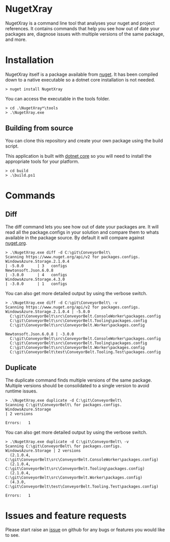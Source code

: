 # NugetXray

NugetXray is a command line tool that analyses your nuget and project references. It contains commands that help you see 
how out of date your packages are, diagnose issues with multiple versions of the same package, and more. 

# Installation

NugetXray itself is a package available from [nuget](https://www.nuget.org/packages/NugetXray/). It has been compiled 
down to a native executable so a dotnet core installation is not needed.

```
> nuget install NugetXray
```

You can access the executable in the tools folder.

```
> cd .\NugetXray*\tools
> .\NugetXray.exe
```



## Building from source

You can clone this repository and create your own package using the build script.

This application is built with [dotnet core](https://www.microsoft.com/net/core) so you will need
to install the appropriate tools for your platform.

```
> cd build
> .\build.ps1
```

# Commands

## Diff

The diff command lets you see how out of date your packages are. It will read all the package.configs in your solution
and compare them to whats available in the package source. By default it will compare against [nuget.org](http://nuget.org).

```
> .\NugetXray.exe diff -d C:\git\ConveyorBelt\
Scanning https://www.nuget.org/api/v2 for packages.configs.
WindowsAzure.Storage.2.1.0.4                                           | -5.0.0      | 3   configs
Newtonsoft.Json.6.0.8                                                  | -3.0.0      | 4   configs
WindowsAzure.Storage.4.3.0                                             | -3.0.0      | 1   configs
```

You can also get more detailed output by using the verbose switch.

```
> .\NugetXray.exe diff -d C:\git\ConveyorBelt\ -v
Scanning https://www.nuget.org/api/v2 for packages.configs.
WindowsAzure.Storage.2.1.0.4 | -5.0.0
  C:\git\ConveyorBelt\src\ConveyorBelt.ConsoleWorker\packages.config
  C:\git\ConveyorBelt\src\ConveyorBelt.Tooling\packages.config
  C:\git\ConveyorBelt\src\ConveyorBelt.Worker\packages.config

Newtonsoft.Json.6.0.8 | -3.0.0
  C:\git\ConveyorBelt\src\ConveyorBelt.ConsoleWorker\packages.config
  C:\git\ConveyorBelt\src\ConveyorBelt.Tooling\packages.config
  C:\git\ConveyorBelt\src\ConveyorBelt.Worker\packages.config
  C:\git\ConveyorBelt\test\ConveyorBelt.Tooling.Test\packages.config
```

## Duplicate

The duplicate command finds multiple versions of the same package. Multiple versions should be consolidated to a single version 
to avoid runtime issues.

```
> .\NugetXray.exe duplicate -d C:\git\ConveyorBelt\
Scanning C:\git\ConveyorBelt\ for packages.configs.
WindowsAzure.Storage                                                   | 2 versions

Errors:   1
```

You can also get more detailed output by using the verbose switch.

```
> .\NugetXray.exe duplicate -d C:\git\ConveyorBelt\ -v
Scanning C:\git\ConveyorBelt\ for packages.configs.
WindowsAzure.Storage | 2 versions
  (2.1.0.4, C:\git\ConveyorBelt\src\ConveyorBelt.ConsoleWorker\packages.config)
  (2.1.0.4, C:\git\ConveyorBelt\src\ConveyorBelt.Tooling\packages.config)
  (2.1.0.4, C:\git\ConveyorBelt\src\ConveyorBelt.Worker\packages.config)
  (4.3.0, C:\git\ConveyorBelt\test\ConveyorBelt.Tooling.Test\packages.config)

Errors:   1
```

# Issues and feature requests

Please start raise an [issue](https://github.com/naeemkhedarun/NugetXray/issues) on github for any bugs or 
features you would like to see.